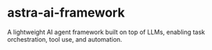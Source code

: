 # astra-ai-framework
A lightweight AI agent framework built on top of LLMs, enabling task orchestration, tool use, and automation.
